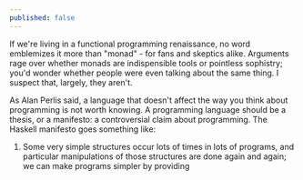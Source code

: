```yaml
---
published: false
---
```


If we're living in a functional programming renaissance, no word emblemizes it more than "monad" - for fans and skeptics alike. Arguments rage over whether monads are indispensible tools or pointless sophistry; you'd wonder whether people were even talking about the same thing. I suspect that, largely, they aren't.

As Alan Perlis said, a language that doesn't affect the way you think about programming is not worth knowing. A programming language should be a thesis, or a manifesto: a controversial claim about programming. The Haskell manifesto goes something like:

 1. Some very simple structures occur lots of times in lots of programs, and particular manipulations of those structures are done again and again; we can make programs simpler by providing 